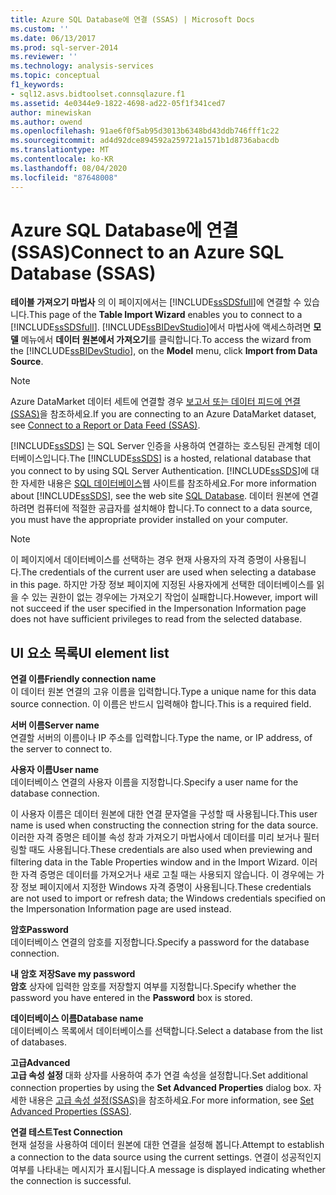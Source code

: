 ```yaml
---
title: Azure SQL Database에 연결 (SSAS) | Microsoft Docs
ms.custom: ''
ms.date: 06/13/2017
ms.prod: sql-server-2014
ms.reviewer: ''
ms.technology: analysis-services
ms.topic: conceptual
f1_keywords:
- sql12.asvs.bidtoolset.connsqlazure.f1
ms.assetid: 4e0344e9-1822-4698-ad22-05f1f341ced7
author: minewiskan
ms.author: owend
ms.openlocfilehash: 91ae6f0f5ab95d3013b6348bd43ddb746fff1c22
ms.sourcegitcommit: ad4d92dce894592a259721a1571b1d8736abacdb
ms.translationtype: MT
ms.contentlocale: ko-KR
ms.lasthandoff: 08/04/2020
ms.locfileid: "87648008"
---
```

# <a name="connect-to-an-azure-sql-database-ssas"></a><span data-ttu-id="fe79b-102">Azure SQL Database에 연결(SSAS)</span><span class="sxs-lookup"><span data-stu-id="fe79b-102">Connect to an Azure SQL Database (SSAS)</span></span>
  <span data-ttu-id="fe79b-103">**테이블 가져오기 마법사** 의 이 페이지에서는 [!INCLUDE[ssSDSfull](../includes/sssdsfull-md.md)]에 연결할 수 있습니다.</span><span class="sxs-lookup"><span data-stu-id="fe79b-103">This page of the **Table Import Wizard** enables you to connect to a [!INCLUDE[ssSDSfull](../includes/sssdsfull-md.md)].</span></span> <span data-ttu-id="fe79b-104">[!INCLUDE[ssBIDevStudio](../includes/ssbidevstudio-md.md)]에서 마법사에 액세스하려면 **모델** 메뉴에서 **데이터 원본에서 가져오기**를 클릭합니다.</span><span class="sxs-lookup"><span data-stu-id="fe79b-104">To access the wizard from the [!INCLUDE[ssBIDevStudio](../includes/ssbidevstudio-md.md)], on the **Model** menu, click **Import from Data Source**.</span></span>  
  
> [!NOTE]  
>  <span data-ttu-id="fe79b-105">Azure DataMarket 데이터 세트에 연결할 경우 [보고서 또는 데이터 피드에 연결&#40;SSAS&#41;](connect-to-a-report-or-data-feed-ssas.md)을 참조하세요.</span><span class="sxs-lookup"><span data-stu-id="fe79b-105">If you are connecting to an Azure DataMarket dataset, see [Connect to a Report or Data Feed &#40;SSAS&#41;](connect-to-a-report-or-data-feed-ssas.md).</span></span>  
  
 <span data-ttu-id="fe79b-106">[!INCLUDE[ssSDS](../includes/sssds-md.md)] 는 SQL Server 인증을 사용하여 연결하는 호스팅된 관계형 데이터베이스입니다.</span><span class="sxs-lookup"><span data-stu-id="fe79b-106">The [!INCLUDE[ssSDS](../includes/sssds-md.md)] is a hosted, relational database that you connect to by using SQL Server Authentication.</span></span> <span data-ttu-id="fe79b-107">[!INCLUDE[ssSDS](../includes/sssds-md.md)]에 대한 자세한 내용은 [SQL 데이터베이스](https://go.microsoft.com/fwlink/?LinkID=157856)웹 사이트를 참조하세요.</span><span class="sxs-lookup"><span data-stu-id="fe79b-107">For more information about [!INCLUDE[ssSDS](../includes/sssds-md.md)], see the web site [SQL Database](https://go.microsoft.com/fwlink/?LinkID=157856).</span></span> <span data-ttu-id="fe79b-108">데이터 원본에 연결하려면 컴퓨터에 적절한 공급자를 설치해야 합니다.</span><span class="sxs-lookup"><span data-stu-id="fe79b-108">To connect to a data source, you must have the appropriate provider installed on your computer.</span></span>  
  
> [!NOTE]  
>  <span data-ttu-id="fe79b-109">이 페이지에서 데이터베이스를 선택하는 경우 현재 사용자의 자격 증명이 사용됩니다.</span><span class="sxs-lookup"><span data-stu-id="fe79b-109">The credentials of the current user are used when selecting a database in this page.</span></span> <span data-ttu-id="fe79b-110">하지만 가장 정보 페이지에 지정된 사용자에게 선택한 데이터베이스를 읽을 수 있는 권한이 없는 경우에는 가져오기 작업이 실패합니다.</span><span class="sxs-lookup"><span data-stu-id="fe79b-110">However, import will not succeed if the user specified in the Impersonation Information page does not have sufficient privileges to read from the selected database.</span></span>  
  
## <a name="ui-element-list"></a><span data-ttu-id="fe79b-111">UI 요소 목록</span><span class="sxs-lookup"><span data-stu-id="fe79b-111">UI element list</span></span>  
 <span data-ttu-id="fe79b-112">**연결 이름**</span><span class="sxs-lookup"><span data-stu-id="fe79b-112">**Friendly connection name**</span></span>  
 <span data-ttu-id="fe79b-113">이 데이터 원본 연결의 고유 이름을 입력합니다.</span><span class="sxs-lookup"><span data-stu-id="fe79b-113">Type a unique name for this data source connection.</span></span> <span data-ttu-id="fe79b-114">이 이름은 반드시 입력해야 합니다.</span><span class="sxs-lookup"><span data-stu-id="fe79b-114">This is a required field.</span></span>  
  
 <span data-ttu-id="fe79b-115">**서버 이름**</span><span class="sxs-lookup"><span data-stu-id="fe79b-115">**Server name**</span></span>  
 <span data-ttu-id="fe79b-116">연결할 서버의 이름이나 IP 주소를 입력합니다.</span><span class="sxs-lookup"><span data-stu-id="fe79b-116">Type the name, or IP address, of the server to connect to.</span></span>  
  
 <span data-ttu-id="fe79b-117">**사용자 이름**</span><span class="sxs-lookup"><span data-stu-id="fe79b-117">**User name**</span></span>  
 <span data-ttu-id="fe79b-118">데이터베이스 연결의 사용자 이름을 지정합니다.</span><span class="sxs-lookup"><span data-stu-id="fe79b-118">Specify a user name for the database connection.</span></span>  
  
 <span data-ttu-id="fe79b-119">이 사용자 이름은 데이터 원본에 대한 연결 문자열을 구성할 때 사용됩니다.</span><span class="sxs-lookup"><span data-stu-id="fe79b-119">This user name is used when constructing the connection string for the data source.</span></span> <span data-ttu-id="fe79b-120">이러한 자격 증명은 테이블 속성 창과 가져오기 마법사에서 데이터를 미리 보거나 필터링할 때도 사용됩니다.</span><span class="sxs-lookup"><span data-stu-id="fe79b-120">These credentials are also used when previewing and filtering data in the Table Properties window and in the Import Wizard.</span></span> <span data-ttu-id="fe79b-121">이러한 자격 증명은 데이터를 가져오거나 새로 고칠 때는 사용되지 않습니다. 이 경우에는 가장 정보 페이지에서 지정한 Windows 자격 증명이 사용됩니다.</span><span class="sxs-lookup"><span data-stu-id="fe79b-121">These credentials are not used to import or refresh data; the Windows credentials specified on the Impersonation Information page are used instead.</span></span>  
  
 <span data-ttu-id="fe79b-122">**암호**</span><span class="sxs-lookup"><span data-stu-id="fe79b-122">**Password**</span></span>  
 <span data-ttu-id="fe79b-123">데이터베이스 연결의 암호를 지정합니다.</span><span class="sxs-lookup"><span data-stu-id="fe79b-123">Specify a password for the database connection.</span></span>  
  
 <span data-ttu-id="fe79b-124">**내 암호 저장**</span><span class="sxs-lookup"><span data-stu-id="fe79b-124">**Save my password**</span></span>  
 <span data-ttu-id="fe79b-125">**암호** 상자에 입력한 암호를 저장할지 여부를 지정합니다.</span><span class="sxs-lookup"><span data-stu-id="fe79b-125">Specify whether the password you have entered in the **Password** box is stored.</span></span>  
  
 <span data-ttu-id="fe79b-126">**데이터베이스 이름**</span><span class="sxs-lookup"><span data-stu-id="fe79b-126">**Database name**</span></span>  
 <span data-ttu-id="fe79b-127">데이터베이스 목록에서 데이터베이스를 선택합니다.</span><span class="sxs-lookup"><span data-stu-id="fe79b-127">Select a database from the list of databases.</span></span>  
  
 <span data-ttu-id="fe79b-128">**고급**</span><span class="sxs-lookup"><span data-stu-id="fe79b-128">**Advanced**</span></span>  
 <span data-ttu-id="fe79b-129">**고급 속성 설정** 대화 상자를 사용하여 추가 연결 속성을 설정합니다.</span><span class="sxs-lookup"><span data-stu-id="fe79b-129">Set additional connection properties by using the **Set Advanced Properties** dialog box.</span></span> <span data-ttu-id="fe79b-130">자세한 내용은 [고급 속성 설정&#40;SSAS&#41;](set-advanced-properties-ssas.md)을 참조하세요.</span><span class="sxs-lookup"><span data-stu-id="fe79b-130">For more information, see [Set Advanced Properties &#40;SSAS&#41;](set-advanced-properties-ssas.md).</span></span>  
  
 <span data-ttu-id="fe79b-131">**연결 테스트**</span><span class="sxs-lookup"><span data-stu-id="fe79b-131">**Test Connection**</span></span>  
 <span data-ttu-id="fe79b-132">현재 설정을 사용하여 데이터 원본에 대한 연결을 설정해 봅니다.</span><span class="sxs-lookup"><span data-stu-id="fe79b-132">Attempt to establish a connection to the data source using the current settings.</span></span> <span data-ttu-id="fe79b-133">연결이 성공적인지 여부를 나타내는 메시지가 표시됩니다.</span><span class="sxs-lookup"><span data-stu-id="fe79b-133">A message is displayed indicating whether the connection is successful.</span></span>  
  
  
